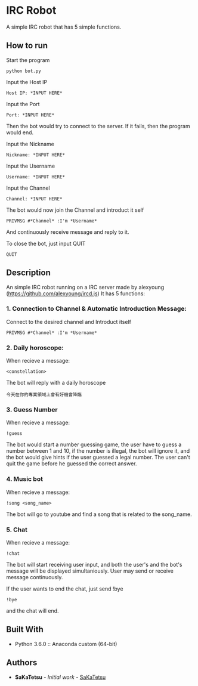 # IRC Robot
A simple IRC robot that has 5 simple functions.

## How to run

Start the program
```
python bot.py
```

Input the Host IP
```
Host IP: *INPUT HERE*
```

Input the Port
```
Port: *INPUT HERE*
```

Then the bot would try to connect to the server.
If it fails, then the program would end.

Input the Nickname
```
Nickname: *INPUT HERE*
```

Input the Username
```
Username: *INPUT HERE*
```

Input the Channel
```
Channel: *INPUT HERE*
```

The bot would now join the Channel and introduct it self

```
PRIVMSG #*Channel* :I'm *Username*
```

And continuously receive message and reply to it.

To close the bot, just input QUIT
```
QUIT
```

## Description

An simple IRC robot running on a IRC server made by alexyoung (https://github.com/alexyoung/ircd.js)
It has 5 functions:

### 1. Connection to Channel & Automatic Introduction Message:

Connect to the desired channel and Introduct itself
```
PRIVMSG #*Channel* :I'm *Username*
```

### 2. Daily horoscope:

When recieve a message:
```
<constellation>
```

The bot will reply with a daily horoscope
```
今天在你的專業領域上會有好機會降臨
```

### 3. Guess Number

When recieve a message:
```
!guess
```

The bot would start a number guessing game, 
the user have to guess a number between 1 and 10, 
if the number is illegal, the bot will ignore it,
and the bot would give hints if the user guessed a legal number.
The user can't quit the game before he guessed the correct answer.

### 4. Music bot

When recieve a message:
```
!song <song_name>
```

The bot will go to youtube and find a song that is related to the song_name.

### 5. Chat

When recieve a message:
```
!chat
```

The bot will start receiving user input,
and both the user's and the bot's message will be displayed simultaniously.
User may send or receive message continuously.

If the user wants to end the chat, 
just send !bye
```
!bye
```

and the chat will end.

## Built With

* Python 3.6.0 :: Anaconda custom (64-bit)

## Authors

* **SaKaTetsu** - *Initial work* - [SaKaTetsu](https://github.com/SaKaTetsu)
